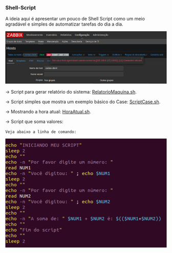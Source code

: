 ### Shell-Script
A ideia aqui é apresentar um pouco de Shell Script como um meio agradável e simples de automatizar tarefas do dia a dia.


![Imagem de teste](CursoShellScript/Images/zabbix.png)


-> Script para gerar relatório do sistema: [RelatorioMaquina.sh](https://github.com/amaurybsouza/Shell-Script/blob/master/CursoShellScript/ScriptsAmaury/RelatorioMaquina.sh).

-> Script simples que mostra um exemplo básico do Case: [ScriptCase.sh](https://github.com/amaurybsouza/Shell-Script/blob/master/CursoShellScript/ScriptsAmaury/ScriptCase.sh).

-> Mostrando a hora atual: [HoraAtual.sh](https://github.com/amaurybsouza/Shell-Script/blob/master/CursoShellScript/ScriptsAmaury/HoraAtual.sh).

-> Script que soma valores: 

`Veja abaixo a linha de comando:`

![SomaValores.sh](CursoShellScript/Images/somavalores.png)



